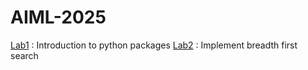 # AIML-2025
[Lab1](https://github.com/Trisha81/AIML-2025/blob/main/Lab01_AIML.ipynb) : Introduction to python packages
[Lab2](https://github.com/Trisha81/AIML-2025/blob/main/Lab_02.ipynb) : Implement breadth first search 
